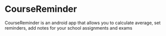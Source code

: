# CourseReminder
CourseReminder is an android app that allows you to calculate average, set reminders, add notes
for your school assignments and exams

